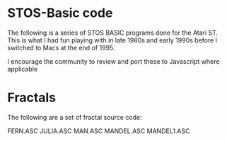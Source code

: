 # STOS-Basic code

The following is a series of STOS BASIC programs done for the Atari ST.
This is what I had fun playing with in late 1980s and early 1990s before I switched to Macs at the end of 1995.

I encourage the community to review and port these to Javascript where applicable

# Fractals

The following are a set of fractal source code:

FERN.ASC
JULIA.ASC
MAN.ASC
MANDEL.ASC
MANDEL1.ASC